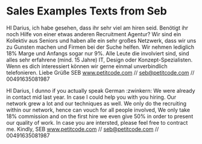 <!-- TITLE: Sales Examples -->
<!-- SUBTITLE: A quick summary of New Page -->

# Sales Examples Texts from Seb

HI Darius, ich habe gesehen, dass ihr sehr viel am hiren seid. Benötigt ihr noch Hilfe von einer etwas anderen Recruitment Agentur? Wir sind ein Kollektiv aus Seniors und haben alle ein sehr großes Netzwerk, dass wir uns zu Gunsten machen und Firmen bei der Suche helfen.
Wir nehmen lediglich 18% Marge und Anfangs sogar nur 9%. Alle Leute die involviert sind, sind alles sehr erfahrene (mind. 15 Jahre) IT, Design oder Konzept-Spezialisten.
Wenn es dich interessiert können wir gerne einmal unverbindlich telefonieren.
Liebe Grüße
SEB
www.petitcode.com // seb@petitcode.com // 00491635081987


HI Darius,
I dunno if you actually speak German :zwinkern: We were already in contact mid last year. In case I could help you with you hiring. Our network grew a lot and our techniques as well. We only do the recruiting within our network, hence can vouch for all people involved, We only take 18% commission and on the first hire we even give 50% in order to present our quality of work.
In case you are intersted, please feel free to contract me.
Kindly,
SEB
www.petitcode.com // seb@petitcode.com // 00491635081987